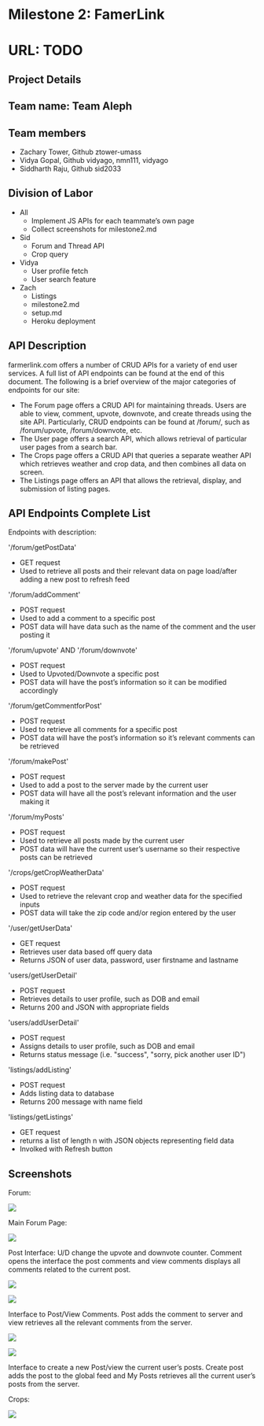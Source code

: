 # Milestone 2: FamerLink

# URL: TODO

## Project Details

## Team name: Team Aleph

## Team members
* Zachary Tower, Github ztower-umass 
* Vidya Gopal, Github vidyago, nmn111, vidyago
* Siddharth Raju, Github sid2033

## Division of Labor
* All
    * Implement JS APIs for each teammate’s own page
    * Collect screenshots for milestone2.md
* Sid
    * Forum and Thread API
    * Crop query
* Vidya
    * User profile fetch
    * User search feature
* Zach
    * Listings
    * milestone2.md
    * setup.md
    * Heroku deployment

## API Description
farmerlink.com offers a number of CRUD APIs for a variety of end user services.  A full list of API endpoints can be found at the end of this document. The following is a brief overview of the major categories of endpoints for our site:

* The Forum page offers a CRUD API for maintaining threads. Users are able to view, comment, upvote, downvote, and create threads using the site API. Particularly, CRUD endpoints can be found at /forum/, such as /forum/upvote, /forum/downvote, etc.
* The User page offers a search API, which allows retrieval of particular user pages from a search bar. 
* The Crops page offers a CRUD API that queries a separate weather API which retrieves weather and crop data, and then combines all data on screen.
* The Listings page offers an API that allows the retrieval, display, and submission of listing pages. 

## API Endpoints Complete List
Endpoints with description:

'/forum/getPostData'

* GET request
* Used to retrieve all posts and their relevant data on page load/after adding a new post to refresh feed

'/forum/addComment'

* POST request
* Used to add a comment to a specific post
* POST data will have data such as the name of the comment and the user posting it

'/forum/upvote' AND '/forum/downvote'

* POST request
* Used to Upvoted/Downvote a specific post
* POST data will have the post’s information so it can be modified accordingly

'/forum/getCommentforPost'

* POST request
* Used to retrieve all comments for a specific post
* POST data will have the post’s information so it’s relevant comments can be retrieved

'/forum/makePost'

* POST request
* Used to add a post to the server made by the current user
* POST data will have all the post’s relevant information and the user making it

'/forum/myPosts'

* POST request
* Used to retrieve all posts made by the current user
* POST data will have the current user’s username so their respective posts can be retrieved

'/crops/getCropWeatherData'

* POST request
* Used to retrieve the relevant crop and weather data for the specified inputs
* POST data will take the zip code and/or region entered by the user 

'/user/getUserData'

* GET request
* Retrieves user data based off query data
* Returns JSON of user data, password, user firstname and lastname

'users/getUserDetail'

* POST request
* Retrieves details to user profile, such as DOB and email
* Returns 200 and JSON with appropriate fields

'users/addUserDetail'

* POST request
* Assigns details to user profile, such as DOB and email
* Returns status message (i.e. "success", "sorry, pick another user ID")

'listings/addListing'

* POST request
* Adds listing data to database
* Returns 200 message with name field

'listings/getListings'

* GET request
* returns a list of length n with JSON objects representing field data
* Involked with Refresh button

## Screenshots

Forum:

![](pics2/Picture1.png)

Main Forum Page:

![](pics2/Picture2.png)

Post Interface: U/D change the upvote and downvote counter. Comment opens the interface the post comments and view comments displays all comments related to the current post.

![](pics2/Picture3.png)

![](pics2/Picture4.png)

Interface to Post/View Comments. Post adds the comment to server and view retrieves all the relevant comments from the server.

![](pics2/Picture5.png)

![](pics2/Picture6.png)

Interface to create a new Post/view the current user’s posts. Create post adds the post to the global feed and My Posts retrieves all the current user’s posts from the server.

Crops:

![](pics2/Picture7.png)


